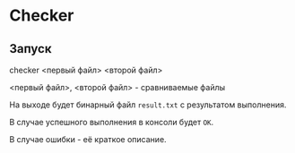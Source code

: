 # Checker

## Запуск

checker <первый файл> <второй файл>

<первый файл>, <второй файл> - сравниваемые файлы

На выходе будет бинарный файл `result.txt` с результатом выполнения.

В случае успешного выполнения в консоли будет `OK`.

В случае ошибки - её краткое описание.
